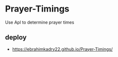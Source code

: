 # Prayer-Timings
Use Apl to determine prayer times
## deploy
* https://ebrahimkadry22.github.io/Prayer-Timings/

